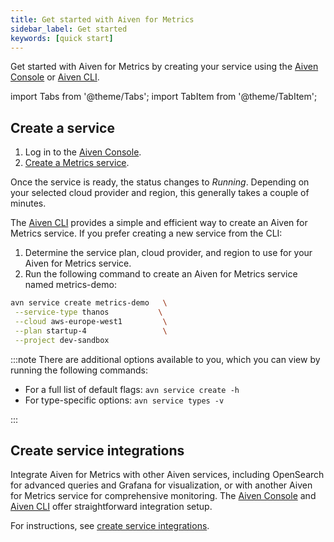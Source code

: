 ```yaml
---
title: Get started with Aiven for Metrics
sidebar_label: Get started
keywords: [quick start]
---
```


Get started with Aiven for Metrics by creating your service using the [Aiven Console](https://console.aiven.io/) or [Aiven CLI](https://github.com/aiven/aiven-client).

import Tabs from '@theme/Tabs';
import TabItem from '@theme/TabItem';

## Create a service

<Tabs groupId="setup">
<TabItem value="Console" label="Console" default>

1. Log in to the [Aiven Console](https://console.aiven.io/).
2. [Create a Metrics service](/docs/platform/howto/create_new_service).

Once the service is ready, the status changes to *Running*. Depending on
your selected cloud provider and region, this generally takes a couple
of minutes.

</TabItem>
<TabItem value="CLI" label="CLI">

The [Aiven CLI](https://github.com/aiven/aiven-client) provides a simple and
efficient way to create an Aiven for Metrics service. If you prefer
creating a new service from the CLI:

1. Determine the service plan, cloud provider, and region to
   use for your Aiven for Metrics service.
1. Run the following command to create an Aiven for Metrics service named
   metrics-demo:

```bash
avn service create metrics-demo   \
 --service-type thanos           \
 --cloud aws-europe-west1         \
 --plan startup-4                 \
 --project dev-sandbox
```

:::note
There are additional options available to you, which you can view by
running the following commands:

-  For a full list of default flags: `avn service create -h`
-  For type-specific options: `avn service types -v`

:::

 </TabItem>
</Tabs>

## Create service integrations

Integrate Aiven for Metrics with other Aiven services, including OpenSearch for
advanced queries and Grafana for visualization, or with another Aiven for Metrics
service for comprehensive monitoring. The [Aiven Console](https://console.aiven.io/)
and [Aiven CLI](https://github.com/aiven/aiven-client) offer straightforward integration setup.

For instructions, see [create service integrations](/docs/platform/howto/create-service-integration).
